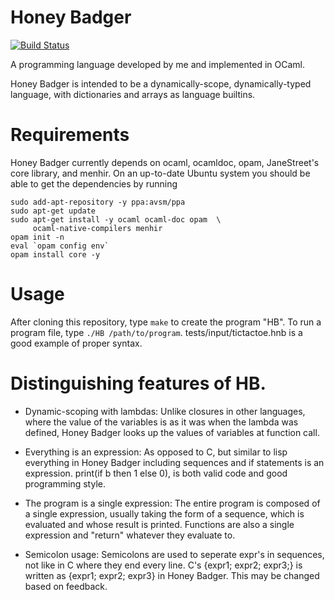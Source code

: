 # Honey Badger
[![Build Status](https://travis-ci.org/jsnider3/HoneyBadger.svg?branch=master)](https://travis-ci.org/jsnider3/HoneyBadger)

A programming language developed by me and implemented in OCaml.

Honey Badger is intended to be a dynamically-scope, dynamically-typed
language, with dictionaries and arrays as language builtins.

# Requirements
Honey Badger currently depends on ocaml, ocamldoc, opam,
JaneStreet's core library, and menhir. On an up-to-date Ubuntu
system you should be able to get the dependencies by running

```
sudo add-apt-repository -y ppa:avsm/ppa
sudo apt-get update
sudo apt-get install -y ocaml ocaml-doc opam  \
     ocaml-native-compilers menhir
opam init -n
eval `opam config env`
opam install core -y
```

# Usage
After cloning this repository, type `make` to create the program "HB".
To run a program file, type `./HB /path/to/program`.
tests/input/tictactoe.hnb is a good example of proper syntax.

# Distinguishing features of HB.

* Dynamic-scoping with lambdas: Unlike closures in other languages,
  where the value of the variables is as it was when the lambda was
  defined, Honey Badger looks up the values of variables at function
  call.

* Everything is an expression: As opposed to C, but similar to lisp
  everything in Honey Badger including sequences and if statements
  is an expression. print(if b then 1 else 0), is both valid code
  and good programming style.

* The program is a single expression: The entire program is composed
  of a single expression, usually taking the form of a sequence,
  which is evaluated and whose result is printed. Functions are also
  a single expression and "return" whatever they evaluate to.

* Semicolon usage: Semicolons are used to seperate expr's in sequences,
  not like in C where they end every line. C's {expr1; expr2; expr3;}
  is written as {expr1; expr2; expr3} in Honey Badger. This may be changed
  based on feedback.

